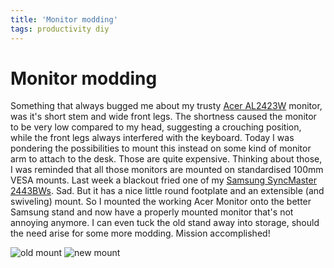 ```yaml
---
title: 'Monitor modding'
tags: productivity diy
---
```


# Monitor modding

Something that always bugged me about my trusty [Acer
AL2423W](http://media.engadget.com/img/product/12/9ct/acer-al2423w-ja8-800.jpg)
monitor, was it's short stem and wide front legs. The shortness caused the
monitor to be very low compared to my head, suggesting a crouching position,
while the front legs always interfered with the keyboard. Today I was pondering
the possibilities to mount this instead on some kind of monitor arm to attach
to the desk. Those are quite expensive. Thinking about those, I was reminded
that all those monitors are mounted on standardised 100mm VESA mounts. Last
week a blackout fried one of my [Samsung SyncMaster
2443BWs](http://images10.newegg.com/NeweggImage/ProductImageCompressAll300/24-001-294-04.jpg).
Sad. But it has a nice little round footplate and an extensible (and swiveling)
mount. So I mounted the working Acer Monitor onto the better Samsung stand and
now have a properly mounted monitor that's not annoying anymore. I can even
tuck the old stand away into storage, should the need arise for some more
modding. Mission accomplished!

![old mount](/log/assets/2014-08-06-misc/old_stand.jpg)
![new mount](/log/assets/2014-08-06-misc/new_stand.jpg)

